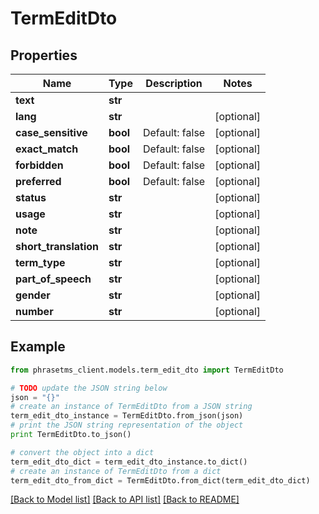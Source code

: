 # TermEditDto

## Properties

| Name                  | Type     | Description    | Notes      |
| --------------------- | -------- | -------------- | ---------- |
| **text**              | **str**  |                |
| **lang**              | **str**  |                | [optional] |
| **case_sensitive**    | **bool** | Default: false | [optional] |
| **exact_match**       | **bool** | Default: false | [optional] |
| **forbidden**         | **bool** | Default: false | [optional] |
| **preferred**         | **bool** | Default: false | [optional] |
| **status**            | **str**  |                | [optional] |
| **usage**             | **str**  |                | [optional] |
| **note**              | **str**  |                | [optional] |
| **short_translation** | **str**  |                | [optional] |
| **term_type**         | **str**  |                | [optional] |
| **part_of_speech**    | **str**  |                | [optional] |
| **gender**            | **str**  |                | [optional] |
| **number**            | **str**  |                | [optional] |

## Example

```python
from phrasetms_client.models.term_edit_dto import TermEditDto

# TODO update the JSON string below
json = "{}"
# create an instance of TermEditDto from a JSON string
term_edit_dto_instance = TermEditDto.from_json(json)
# print the JSON string representation of the object
print TermEditDto.to_json()

# convert the object into a dict
term_edit_dto_dict = term_edit_dto_instance.to_dict()
# create an instance of TermEditDto from a dict
term_edit_dto_from_dict = TermEditDto.from_dict(term_edit_dto_dict)
```

[[Back to Model list]](../README.md#documentation-for-models) [[Back to API list]](../README.md#documentation-for-api-endpoints) [[Back to README]](../README.md)
